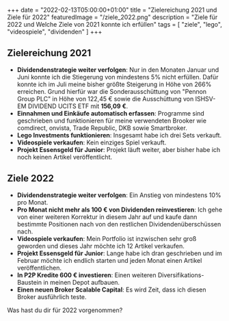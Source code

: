 +++
date = "2022-02-13T05:00:00+01:00"
title = "Zielereichung 2021 und Ziele für 2022"
featuredImage = "/ziele_2022.png"
description = "Ziele für 2022 und Welche Ziele von 2021 konnte ich erfüllen"
tags = [
    "ziele",
    "lego",
    "videospiele",
    "dividenden"
]
+++

## Zielereichung 2021

- **Dividendenstrategie weiter verfolgen**: Nur in den Monaten Januar und Juni konnte ich die Stiegerung von mindestens 5%
  nicht erfüllen. Dafür konnte ich im Juli meine bisher größte Steigerung in Höhe von 266% erreichen. Grund
  hierfür war die Sonderausschüttung von "Pennon Group PLC" in Höhe von 122,45 € sowie die Ausschüttung von ISHSV-EM DIVIDEND UCITS ETF
  mit **156,09 €**.
- **Einnahmen und Einkäufe automatisch erfassen**: Programme sind geschrieben und funktionieren für meine verwendeten
  Brooker wie comdirect, onvista, Trade Republic, DKB sowie Smartbroker.
- **Lego Investments funktionieren**: Insgesamt habe ich drei Sets verkauft.
- **Videospiele verkaufen**: Kein einziges Spiel verkauft.
- **Projekt Essensgeld für Junior**: Projekt läuft weiter, aber bisher habe ich noch keinen Artikel veröffentlicht.


## Ziele 2022

- **Dividendenstrategie weiter verfolgen**: Ein Anstieg von mindestens 10% pro Monat.
- **Pro Monat nicht mehr als 100 € von Dividenden reinvestieren**: Ich gehe von einer weiteren
  Korrektur in diesem Jahr auf und kaufe dann bestimmte Positionen nach von den restlichen Dividendenüberschüssen nach.
- **Videospiele verkaufen**: Mein Portfolio ist inzwischen sehr groß geworden und dieses Jahr möchte ich 12 Artikel verkaufen.
- **Projekt Essensgeld für Junior**: Lange habe ich dran geschrieben und im Februar möchte ich endlich starten und jeden
  Monat einen Artikel veröffentlichen.
- **In P2P Kredite 600 € investieren**: Einen weiteren Diversifikations-Baustein in meinen Depot aufbauen.
- **Einen neuen Broker Scalable Capital**: Es wird Zeit, dass ich diesen Broker ausführlich teste.

Was hast du dir für 2022 vorgenommen?


